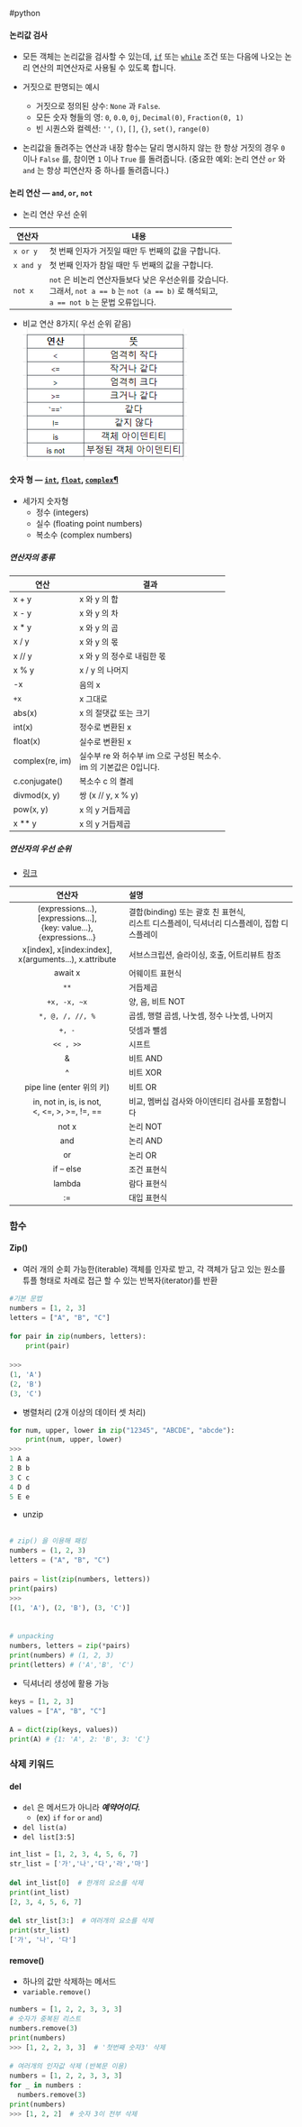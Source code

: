 #python 

#### 논리값 검사
- 모든 객체는 논리값을 검사할 수 있는데, [`if`](https://docs.python.org/ko/3/reference/compound_stmts.html#if) 또는 [`while`](https://docs.python.org/ko/3/reference/compound_stmts.html#while) 조건 또는 다음에 나오는 논리 연산의 피연산자로 사용될 수 있도록 합니다.

-   거짓으로 판명되는 예시
	-   거짓으로 정의된 상수: `None` 과 `False`.
	-   모든 숫자 형들의 영: `0`, `0.0`, `0j`, `Decimal(0)`, `Fraction(0, 1)`
	-   빈 시퀀스와 컬렉션: `''`, `()`, `[]`, `{}`, `set()`, `range(0)`

- 논리값을 돌려주는 연산과 내장 함수는 달리 명시하지 않는 한 항상 거짓의 경우 `0` 이나 `False` 를, 참이면 `1` 이나 `True` 를 돌려줍니다. (중요한 예외: 논리 연산 `or` 와 `and` 는 항상 피연산자 중 하나를 돌려줍니다.)

#### 논리 연산 — `and`, `or`, `not`
- 논리 연산 우선 순위

| 연산자  | 내용                                                                                                                                      |
| ------- | ----------------------------------------------------------------------------------------------------------------------------------------- |
| `x or y`  | 첫 번째 인자가 거짓일 때만 두 번째의 값을 구합니다.                                                                                       |
| `x and y` | 첫 번째 인자가 참일 때만 두 번째의 값을 구합니다.                                                                                         |
| `not x`   | `not` 은 비논리 연산자들보다 낮은 우선순위를 갖습니다. <br> 그래서, `not a == b` 는 `not (a == b)` 로 해석되고,<br> `a == not b` 는 문법 오류입니다. |


- 비교 연산 8가지( 우선 순위 같음)
![](assets/Pasted%20image%2020230227214624.png)

#### 숫자 형 — [`int`](https://docs.python.org/ko/3/library/functions.html#int), [`float`](https://docs.python.org/ko/3/library/functions.html#float), [`complex`](https://docs.python.org/ko/3/library/functions.html#complex)[¶](https://docs.python.org/ko/3/library/stdtypes.html#numeric-types-int-float-complex)
- 세가지 숫자형
	- 정수 (integers)
	- 실수 (floating point numbers)
	- 복소수 (complex numbers)
   
#####   연산자의 종류
| 연산              | 결과                                          |
|-----------------|---------------------------------------------|
| x + y           | x 와 y 의 합                                   |
| x - y           | x 와 y 의 차                                   |
| x * y           | x 와 y 의 곱                                   |
| x / y           | x 와 y 의 몫                                   |
| x // y          | x 와 y 의 정수로 내림한 몫                           |
| x % y           | x / y 의 나머지                                 |
| -x              | 음의 x                                        |
| `+x`            | x 그대로                                       |
| abs(x)          | x 의 절댓값 또는 크기                              |
| int(x)          | 정수로 변환된 x                                   |
| float(x)        | 실수로 변환된 x                                   |
| complex(re, im) | 실수부 re 와 허수부 im 으로 구성된 복소수. <br>im 의 기본값은 0입니다. |
| c.conjugate()   | 복소수 c 의 켤레                                  |
| divmod(x, y)    | 쌍 (x // y, x % y)                           |
| pow(x, y)       | x 의 y 거듭제곱                                  |
| x ** y          | x 의 y 거듭제곱                                  |

##### 연산자의 우선 순위
- [링크](https://docs.python.org/ko/3/reference/expressions.html#operator-summary)

|                                  연산자                                  | 설명                                                                                           |
|:------------------------------------------------------------------------:|:---------------------------------------------------------------------------------------------- |
| (expressions...),[expressions...], <br>{key: value...}, {expressions...} | 결합(binding) 또는 괄호 친 표현식, <br>리스트 디스플레이, 딕셔너리 디스플레이, 집합 디스플레이 |
|       x[index], x[index:index], <br> x(arguments...), x.attribute        | 서브스크립션, 슬라이싱, 호출, 어트리뷰트 참조                                                  |
|                                 await x                                  | 어웨이트 표현식                                                                                |
|                                    `**`                                    | 거듭제곱                                                                                   |
|                               `+x, -x, ~x`                               | 양, 음, 비트 NOT                                                                               |
|                             `*, @, /, //, %`                             | 곱셈, 행렬 곱셈, 나눗셈, 정수 나눗셈, 나머지                                             |
|                                  `+, -`                                  | 덧셈과 뺄셈                                                                                    |
|                                `<< , >>`                                 | 시프트                                                                                         |
|                                    &                                     | 비트 AND                                                                                       |
|                                    ^                                     | 비트 XOR                                                                                       |
|                        pipe line (enter 위의 키)                         | 비트 OR                                                                                        |
|            in, not in, is, is not, <br> <, <=, >, >=, !=, ==             | 비교, 멤버십 검사와 아이덴티티 검사를 포함합니다                                               |
|                                  not x                                   | 논리 NOT                                                                                       |
|                                   and                                    | 논리 AND                                                                                       |
|                                    or                                    | 논리 OR                                                                                        |
|                                if – else                                 | 조건 표현식                                                                                    |
|                                  lambda                                  | 람다 표현식                                                                                    |
|                                    :=                                    | 대입 표현식                                                                                    |



### 함수
#### Zip()
  - 여러 개의 순회 가능한(iterable) 객체를 인자로 받고, 각 객체가 담고 있는 원소를 튜플 형태로 차례로 접근 할 수 있는 반복자(iterator)를 반환 

```python
#기본 문법
numbers = [1, 2, 3]
letters = ["A", "B", "C"]

for pair in zip(numbers, letters):
	print(pair)

>>>
(1, 'A')
(2, 'B')
(3, 'C')
```

  - 병렬처리 (2개 이상의 데이터 셋 처리)
```python
for num, upper, lower in zip("12345", "ABCDE", "abcde"):
	print(num, upper, lower)
>>>
1 A a
2 B b
3 C c
4 D d
5 E e
```


  - unzip
```python

# zip() 을 이용해 패킹
numbers = (1, 2, 3)
letters = ("A", "B", "C")

pairs = list(zip(numbers, letters))
print(pairs)
>>>
[(1, 'A'), (2, 'B'), (3, 'C')]


# unpacking
numbers, letters = zip(*pairs)
print(numbers) # (1, 2, 3)
print(letters) # ('A','B', 'C')
```

  - 딕셔너리 생성에 활용 가능
```python
keys = [1, 2, 3]
values = ["A", "B", "C"]

A = dict(zip(keys, values))
print(A) # {1: 'A', 2: 'B', 3: 'C'}

```
 


### 삭제 키워드

#### del 
- `del` 은 메서드가 아니라 ***예약어이다.*** 
	- (ex) `if` `for` `or` `and`)
- `del list(a)`
- `del list[3:5]`

```python
int_list = [1, 2, 3, 4, 5, 6, 7]
str_list = ['가','나','다','라','마']

del int_list[0]  # 한개의 요소를 삭제
print(int_list)
[2, 3, 4, 5, 6, 7]

del str_list[3:]  # 여러개의 요소를 삭제
print(str_list)
['가', '나', '다']
```


#### remove()
- 하나의 값만 삭제하는 메서드
- `variable.remove()`

```python
numbers = [1, 2, 2, 3, 3, 3]  
# 숫자가 중복된 리스트
numbers.remove(3)
print(numbers)
>>> [1, 2, 2, 3, 3]  # '첫번째 숫자3' 삭제

# 여러개의 인자값 삭제 (반복문 이용)
numbers = [1, 2, 2, 3, 3, 3]
for _ in numbers :
  numbers.remove(3)
print(numbers)
>>> [1, 2, 2]  # 숫자 3이 전부 삭제
```